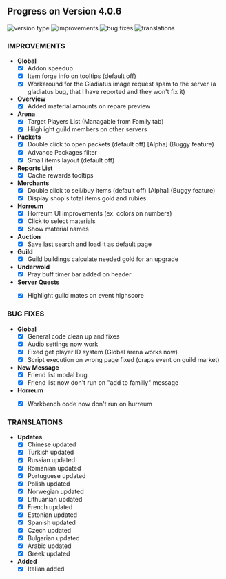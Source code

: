 ## Progress on Version 4.0.6

![version type](https://img.shields.io/badge/version-beta-yellow.svg?style=flat-square)
![improvements](https://img.shields.io/badge/improvements-17-green.svg?style=flat-square) ![bug fixes](https://img.shields.io/badge/bug%20fixes-7-red.svg?style=flat-square) ![translations](https://img.shields.io/badge/translations-16-blue.svg?style=flat-square)

### IMPROVEMENTS
- **Global**
	- [x] Addon speedup
	- [x] Item forge info on tooltips (default off)
	- [x] Workaround for the Gladiatus image request spam to the server (a gladiatus bug, that I have reported and they won't fix it)
- **Overview**
	- [x] Added material amounts on repare preview
- **Arena**
	- [x] Target Players List (Managable from Family tab)
	- [x] Hilghlight guild members on other servers
- **Packets**
	- [x] Double click to open packets (default off) [Alpha] (Buggy feature)
	- [x] Advance Packages filter
	- [x] Small items layout (default off)
- **Reports List**
	- [x] Cache rewards tooltips
- **Merchants**
	- [x] Double click to sell/buy items (default off) [Alpha] (Buggy feature)
	- [x] Display shop's total items gold and rubies
- **Horreum**
	- [x] Horreum UI improvements (ex. colors on numbers)
	- [x] Click to select materials
	- [x] Show material names
- **Auction**
	- [x] Save last search and load it as default page
- **Guild**
	- [x] Guild buildings calculate needed gold for an upgrade
- **Underwold**
	- [x] Pray buff timer bar added on header
- **Server Quests**
	- [x] Highlight guild mates on event highscore


### BUG FIXES
- **Global**
	- [x] General code clean up and fixes
	- [x] Audio settings now work
	- [x] Fixed get player ID system (Global arena works now)
	- [x] Script execution on wrong page fixed (craps event on guild market)
- **New Message**
	- [x] Friend list modal bug 
	- [x] Friend list now don't run on "add to familly" message
- **Horreum**
	- [x] Workbench code now don't run on hurreum


### TRANSLATIONS
-  **Updates**
	- [x] Chinese updated
	- [x] Turkish updated
	- [x] Russian updated
	- [x] Romanian updated
	- [x] Portuguese updated
	- [x] Polish updated
	- [x] Norwegian updated
	- [x] Lithuanian updated
	- [x] French updated
	- [x] Estonian updated
	- [x] Spanish updated
	- [x] Czech updated
	- [x] Bulgarian updated
	- [x] Arabic updated
	- [x] Greek updated
- **Added**
	- [x] Italian added
